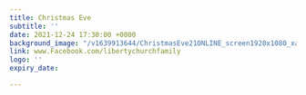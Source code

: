 ```yaml
---
title: Christmas Eve
subtitle: ''
date: 2021-12-24 17:30:00 +0000
background_image: "/v1639913644/ChristmasEve21ONLINE_screen1920x1080_xauivo.jpg"
link: www.Facebook.com/libertychurchfamily
logo: ''
expiry_date: 

---
```

